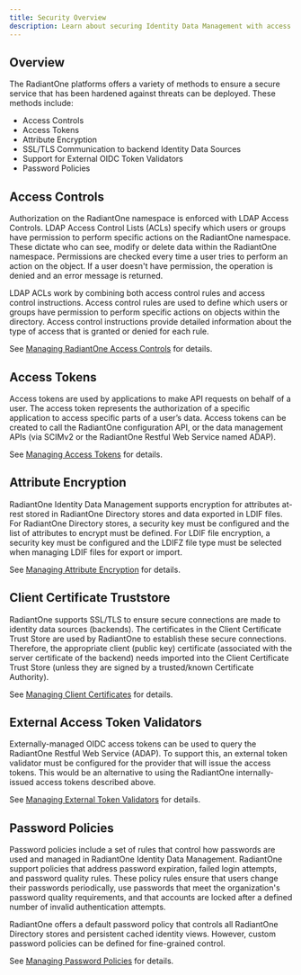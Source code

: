 ```yaml
---
title: Security Overview
description: Learn about securing Identity Data Management with access controls, password policies, attribute encryption and more.
---
```


## Overview

The RadiantOne platforms offers a variety of methods to ensure a secure service that has been hardened against threats can be deployed. These methods include:
-  Access Controls
-  Access Tokens
-  Attribute Encryption
-  SSL/TLS Communication to backend Identity Data Sources
-  Support for External OIDC Token Validators
-  Password Policies

## Access Controls

Authorization on the RadiantOne namespace is enforced with LDAP Access Controls. LDAP Access Control Lists (ACLs) specify which users or groups have permission to perform specific actions on the RadiantOne namespace. These dictate who can see, modify or delete data within the RadiantOne namespace. Permissions are checked every time a user tries to perform an action on the object. If a user doesn't have permission, the operation is denied and an error message is returned.

LDAP ACLs work by combining both access control rules and access control instructions. Access control rules are used to define which users or groups have permission to perform specific actions on objects within the directory. Access control instructions provide detailed information about the type of access that is granted or denied for each rule.

See [Managing RadiantOne Access Controls](./access-controls) for details.

## Access Tokens

Access tokens are used by applications to make API requests on behalf of a user. The access token represents the authorization of a specific application to access specific parts of a user’s data. Access tokens can be created to call the RadiantOne configuration API, or the data management APIs (via SCIMv2 or the RadiantOne Restful Web Service named ADAP).

See [Managing Access Tokens](./access-tokens) for details.

## Attribute Encryption

RadiantOne Identity Data Management supports encryption for attributes at-rest stored in RadiantOne Directory stores and data exported in LDIF files.
For RadiantOne Directory stores, a security key must be configured and the list of attributes to encrypt must be defined.
For LDIF file encryption, a security key must be configured and the LDIFZ file type must be selected when managing LDIF files for export or import.

See [Managing Attribute Encryption](./attribute-encryption) for details.


## Client Certificate Truststore

RadiantOne supports SSL/TLS to ensure secure connections are made to identity data sources (backends). The certificates in the Client Certificate Trust Store are used by RadiantOne to establish these secure connections. Therefore, the appropriate client (public key) certificate (associated with the server certificate of the backend) needs imported into the Client Certificate Trust Store (unless they are signed by a trusted/known Certificate Authority).

See [Managing Client Certificates](./client-cert-truststore) for details.

## External Access Token Validators

Externally-managed OIDC access tokens can be used to query the RadiantOne Restful Web Service (ADAP). To support this, an external token validator must be configured for the provider that will issue the access tokens. This would be an alternative to using the RadiantOne internally-issued access tokens described above.

See [Managing External Token Validators](./external-token-validators) for details.

## Password Policies

Password policies include a set of rules that control how passwords are used and managed in RadiantOne Identity Data Management. RadiantOne support policies that address password expiration, failed login attempts, and password quality rules.  These policy rules ensure that users change their passwords periodically, use passwords that meet the organization's password quality requirements, and that accounts are locked after a defined number of invalid authentication attempts.

RadiantOne offers a default password policy that controls all RadiantOne Directory stores and persistent cached identity views. However, custom password policies can be defined for fine-grained control.

See [Managing Password Policies](./password-policies) for details.
